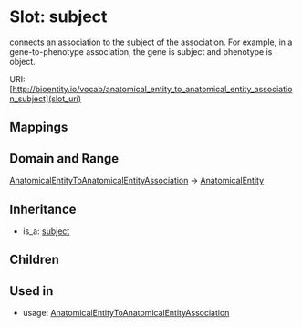 # Slot: subject


connects an association to the subject of the association. For example, in a gene-to-phenotype association, the gene is subject and phenotype is object.

URI: [http://bioentity.io/vocab/anatomical_entity_to_anatomical_entity_association_subject](slot_uri)
## Mappings

## Domain and Range

[AnatomicalEntityToAnatomicalEntityAssociation](AnatomicalEntityToAnatomicalEntityAssociation.md) -> [AnatomicalEntity](AnatomicalEntity.md)
## Inheritance

 *  is_a: [subject](subject.md)
## Children

## Used in

 *  usage: [AnatomicalEntityToAnatomicalEntityAssociation](AnatomicalEntityToAnatomicalEntityAssociation.md)

